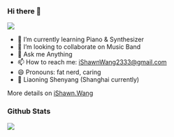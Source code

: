 ### Hi there 👋
![](https://gpvc.arturio.dev/KiLien)


- 🌱 I’m currently learning Piano & Synthesizer
- 👯 I’m looking to collaborate on Music Band
- 💬 Ask me Anything
- 📫 How to reach me: iShawnWang2333@gmail.com
- 😄 Pronouns: fat nerd, caring
- 📍 Liaoning Shenyang (Shanghai currently)


More details on [iShawn.Wang](https://www.ishawn.wang/)

### Github Stats
![](https://github-readme-stats.vercel.app/api?username=iShawnWang&count_private=true&theme=dark)


